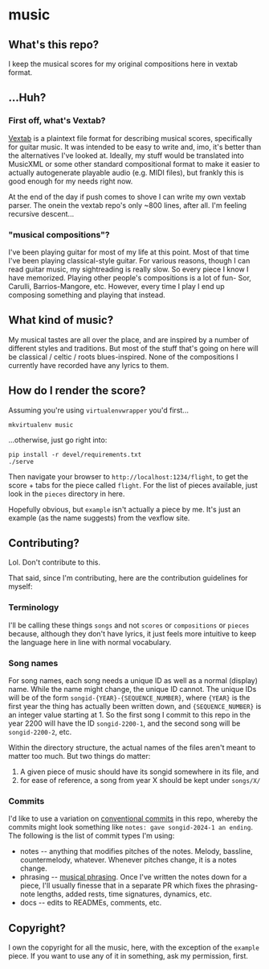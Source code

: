 # music
## What's this repo?

I keep the musical scores for my original compositions here in vextab format.

## ...Huh?
### First off, what's Vextab?

[Vextab][vextab] is a plaintext file format for describing musical scores, specifically for guitar music. It was intended to be easy to write and, imo, it's better than the alternatives I've looked at. Ideally, my stuff would be translated into MusicXML or some other standard compositional format to make it easier to actually autogenerate playable audio (e.g. MIDI files), but frankly this is good enough for my needs right now.

At the end of the day if push comes to shove I can write my own vextab parser.
The onein the vextab repo's only ~800 lines, after all.
I'm feeling recursive descent...

### "musical compositions"?

I've been playing guitar for most of my life at this point.
Most of that time I've been playing classical-style guitar.
For various reasons, though I can read guitar music, my sightreading is really slow.
So every piece I know I have memorized.
Playing other people's compositions is a lot of fun- Sor, Carulli, Barrios-Mangore, etc.
However, every time I play I end up composing something and playing that instead.

<!--
NOTE: The below paragraph is essentially a lie because I recorded those pieces on my old phone, I didn't keep a backup, and now those recordings are locked away on my old phone that I still have lying around but haven't bothered to retrieve anything from.
No idea if it even still works.
I now keep backups.
But a lot of those recordings are, until / unless I get the data dumped from that old phone, effectively lost.

About a year or two ago I decided to start recording the things I've been composing so I don't forget those pieces. At this point I have a collection of pieces I'm kinda proud of, and don't want to lose. Haven't put the recordings on the internet, because I think they're a bit rough and not ready for public consumption. But I do like them enough that I want to have actual musical scores for them.

Before two years ago I was terrible about recording things. So the only original composition I have recorded from before two years ago is [this guy][song_for_june], recorded on my phone at two in the morning. Compositionally, it's certainly not my best work. But I dunno. I still like it. Wrote it for my girlfriend at that time.
-->

## What kind of music?

My musical tastes are all over the place, and are inspired by a number of different styles and traditions.
But most of the stuff that's going on here will be classical / celtic / roots blues-inspired.
None of the compositions I currently have recorded have any lyrics to them.

<!--
In high school I went through a phase of writing poetry and composed some stuff that was more rock to go along with the poetry. I still find that easy to do, but kind of as a consequence of finding it easy I don't really find it nearly as entertaining. That said, I might decide to do some of that for fun down the road.
-->

## How do I render the score?

Assuming you're using `virtualenvwrapper` you'd first...
```
mkvirtualenv music
```

...otherwise, just go right into:
```
pip install -r devel/requirements.txt
./serve
```
Then navigate your browser to `http://localhost:1234/flight`, to get the score + tabs for the piece called `flight`. For the list of pieces available, just look in the `pieces` directory in here.

Hopefully obvious, but `example` isn't actually a piece by me. It's just an example (as the name suggests) from the vexflow site.

## Contributing?

Lol. Don't contribute to this.

That said, since I'm contributing, here are the contribution guidelines for myself:

### Terminology

I'll be calling these things `songs` and not `scores` or `compositions` or `pieces` because, although they don't have lyrics, it just feels more intuitive to keep the language here in line with normal vocabulary.

### Song names

For song names, each song needs a unique ID as well as a normal (display) name.
While the name might change, the unique ID cannot.
The unique IDs will be of the form `songid-{YEAR}-{SEQUENCE_NUMBER}`, where `{YEAR}` is the first year the thing has actually been written down, and `{SEQUENCE_NUMBER}` is an integer value starting at 1.
So the first song I commit to this repo in the year 2200 will have the ID `songid-2200-1`, and the second song will be `songid-2200-2`, etc.

Within the directory structure, the actual names of the files aren't meant to matter too much.
But two things do matter:

1. A given piece of music should have its songid somewhere in its file, and
2. for ease of reference, a song from year X should be kept under `songs/X/`

### Commits

I'd like to use a variation on [conventional commits] in this repo, whereby the commits might look something like `notes: gave songid-2024-1 an ending`.
The following is the list of commit types I'm using:

- notes -- anything that modifies pitches of the notes. Melody, bassline, countermelody, whatever. Whenever pitches change, it is a notes change.
- phrasing -- [musical phrasing]. Once I've written the notes down for a piece, I'll usually finesse that in a separate PR which fixes the phrasing- note lengths, added rests, time signatures, dynamics, etc.
- docs -- edits to READMEs, comments, etc.

## Copyright?

I own the copyright for all the music, here, with the exception of the `example` piece.
If you want to use any of it in something, ask my permission, first.

[vextab]: http://www.vexflow.com/vextab/
[song_for_june]: https://soundcloud.com/andrewdeck/song-for-june
[conventional commits]: https://www.conventionalcommits.org/en/v1.0.0/
[musical phrasing]: https://en.wikipedia.org/wiki/Musical_phrasing

